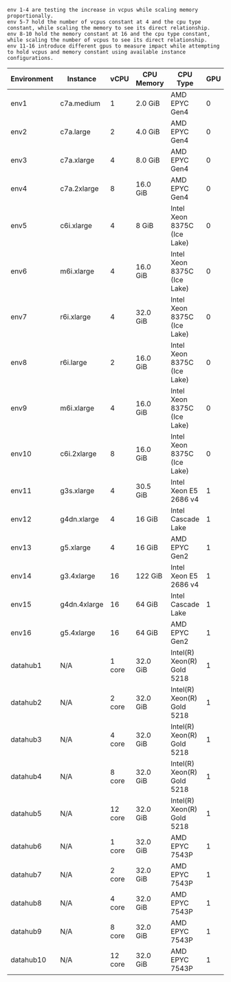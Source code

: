 ```angular2html
env 1-4 are testing the increase in vcpus while scaling memory proportionally.
env 5-7 hold the number of vcpus constant at 4 and the cpu type constant, while scaling the memory to see its direct relationship.
env 8-10 hold the memory constant at 16 and the cpu type constant, while scaling the number of vcpus to see its direct relationship.
env 11-16 introduce different gpus to measure impact while attempting to hold vcpus and memory constant using available instance configurations.
```
| Environment | Instance     | vCPU | CPU Memory | CPU Type                 | GPU | GPU Memory | GPU Type         | done |
|-------------|--------------|------|------------|--------------------------|-----|------------|------------------|------|
| env1        | c7a.medium   | 1    | 2.0 GiB    | AMD EPYC Gen4            | 0   | N/A        | N/A              |
| env2        | c7a.large    | 2    | 4.0 GiB    | AMD EPYC Gen4            | 0   | N/A        | N/A              |
| env3        | c7a.xlarge   | 4    | 8.0 GiB    | AMD EPYC Gen4            | 0   | N/A        | N/A              |
| env4        | c7a.2xlarge  | 8    | 16.0 GiB   | AMD EPYC Gen4            | 0   | N/A        | N/A              |
| env5        | c6i.xlarge  | 4    | 8 GiB    | Intel Xeon 8375C (Ice Lake)  | 0   | N/A        | N/A              |
| env6        | m6i.xlarge   | 4    | 16.0 GiB   | Intel Xeon 8375C (Ice Lake) | 0   | N/A        | N/A              |
| env7        | r6i.xlarge   | 4    | 32.0 GiB   | Intel Xeon 8375C (Ice Lake) | 0   | N/A        | N/A              |
| env8        | r6i.large  | 2    | 16.0 GiB    | Intel Xeon 8375C (Ice Lake)  | 0   | N/A        | N/A              |
| env9        | m6i.xlarge   | 4    | 16.0 GiB   | Intel Xeon 8375C (Ice Lake) | 0   | N/A        | N/A              |
| env10        | c6i.2xlarge   | 8    | 16.0 GiB   | Intel Xeon 8375C (Ice Lake) | 0   | N/A        | N/A              |
| env11       | g3s.xlarge	  | 4    | 30.5	GiB   | Intel Xeon E5 2686 v4    | 1   | 8 GiB      | NVIDIA Tesla M60 |
| env12       | g4dn.xlarge  | 4    | 16 GiB     | Intel Cascade Lake       | 1   | 16 GiB     | NVIDIA T4        |
| env13       | g5.xlarge    | 4    | 16 GiB     | AMD EPYC Gen2            | 1   | 24 GiB     | NVIDIA A10G      |
| env14       | g3.4xlarge	  | 16   | 122 GiB    | Intel Xeon E5 2686 v4    | 1   | 8 GiB      | NVIDIA Tesla M60 |
| env15       | g4dn.4xlarge | 16   | 64 GiB     | Intel Cascade Lake       | 1   | 16 GiB     | NVIDIA T4        |
| env16       | g5.4xlarge   | 16   | 64 GiB     | AMD EPYC Gen2            | 1   | 24 GiB     | NVIDIA A10G      |
| datahub1       | N/A   | 1 core    | 32.0 GiB    | Intel(R) Xeon(R) Gold 5218          | 1   | N/A        | 2080ti        |1 trial|
| datahub2      | N/A   | 2 core    | 32.0 GiB    | Intel(R) Xeon(R) Gold 5218            | 1   | N/A        | 2080ti          |1 trial|
| datahub3       | N/A   | 4 core    | 32.0 GiB    | Intel(R) Xeon(R) Gold 5218             | 1   | N/A        | 2080ti        |1 trial|
| datahub4      | N/A   | 8 core    | 32.0 GiB    | Intel(R) Xeon(R) Gold 5218           | 1   | N/A        | 2080ti          |1 trial|
| datahub5       | N/A   | 12 core    | 32.0 GiB    | Intel(R) Xeon(R) Gold 5218             | 1   | N/A        | 2080ti        |1 trial|
| datahub6       | N/A   | 1 core    | 32.0 GiB    | AMD EPYC 7543P          | 1   | N/A        | a5000        |1 trial|
| datahub7      | N/A   | 2 core    | 32.0 GiB    | AMD EPYC 7543P              | 1   | N/A        | a5000          |1 trial|
| datahub8       | N/A   | 4 core    | 32.0 GiB    | AMD EPYC 7543P            | 1   | N/A        | a5000        |1 trial|
| datahub9      | N/A   | 8 core    | 32.0 GiB    | AMD EPYC 7543P           | 1   | N/A        | a5000          |1 trial|
| datahub10       | N/A   | 12 core    | 32.0 GiB    | AMD EPYC 7543P           | 1   | N/A        | a5000        |1 trial|
